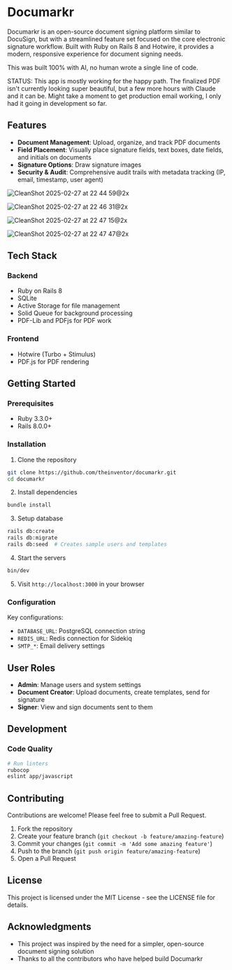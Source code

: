 # Documarkr

Documarkr is an open-source document signing platform similar to DocuSign, but with a streamlined feature set focused on the core electronic signature workflow. Built with Ruby on Rails 8 and Hotwire, it provides a modern, responsive experience for document signing needs.

This was built 100% with AI, no human wrote a single line of code.

STATUS: This app is mostly working for the happy path. The finalized PDF isn't currently looking super beautiful, but a few more hours with Claude and it can be. Might take a moment to get production email working, I only had it going in development so far. 

## Features

- **Document Management**: Upload, organize, and track PDF documents
- **Field Placement**: Visually place signature fields, text boxes, date fields, and initials on documents
- **Signature Options**: Draw signature images
- **Security & Audit**: Comprehensive audit trails with metadata tracking (IP, email, timestamp, user agent)

![CleanShot 2025-02-27 at 22 44 59@2x](https://github.com/user-attachments/assets/5d4d166f-383f-4bb8-83ee-2743cfe6aac1)

![CleanShot 2025-02-27 at 22 46 31@2x](https://github.com/user-attachments/assets/58137d2b-2f1b-4867-82ea-c926aa051b48)

![CleanShot 2025-02-27 at 22 47 15@2x](https://github.com/user-attachments/assets/f3101a8a-c6af-4928-a4d6-1fd187faa9c3)

![CleanShot 2025-02-27 at 22 47 47@2x](https://github.com/user-attachments/assets/4c1e33df-a705-4665-9a75-4dec48698e41)




## Tech Stack

### Backend
- Ruby on Rails 8
- SQLite
- Active Storage for file management
- Solid Queue for background processing
- PDF-Lib and PDFjs for PDF work

### Frontend
- Hotwire (Turbo + Stimulus)
- PDF.js for PDF rendering

## Getting Started

### Prerequisites
- Ruby 3.3.0+
- Rails 8.0.0+

### Installation

1. Clone the repository
```bash
git clone https://github.com/theinventor/documarkr.git
cd documarkr
```

2. Install dependencies
```bash
bundle install
```

3. Setup database
```bash
rails db:create
rails db:migrate
rails db:seed  # Creates sample users and templates
```

4. Start the servers
```bash
bin/dev
```

5. Visit `http://localhost:3000` in your browser

### Configuration

Key configurations:
- `DATABASE_URL`: PostgreSQL connection string
- `REDIS_URL`: Redis connection for Sidekiq
- `SMTP_*`: Email delivery settings

## User Roles

- **Admin**: Manage users and system settings
- **Document Creator**: Upload documents, create templates, send for signature
- **Signer**: View and sign documents sent to them

## Development



### Code Quality
```bash
# Run linters
rubocop
eslint app/javascript
```

## Contributing

Contributions are welcome! Please feel free to submit a Pull Request.

1. Fork the repository
2. Create your feature branch (`git checkout -b feature/amazing-feature`)
3. Commit your changes (`git commit -m 'Add some amazing feature'`)
4. Push to the branch (`git push origin feature/amazing-feature`)
5. Open a Pull Request

## License

This project is licensed under the MIT License - see the LICENSE file for details.

## Acknowledgments

- This project was inspired by the need for a simpler, open-source document signing solution
- Thanks to all the contributors who have helped build Documarkr
